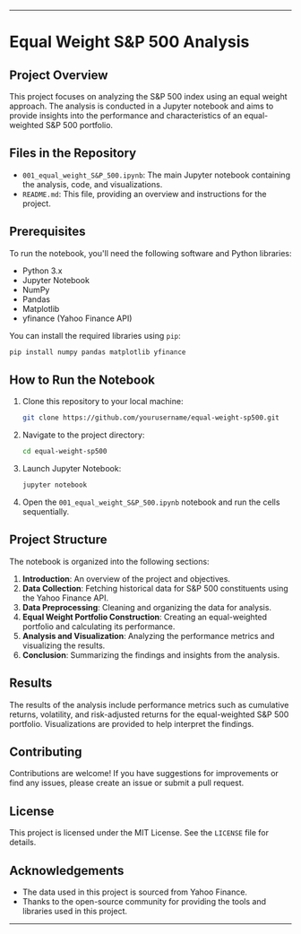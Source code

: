 
---

# Equal Weight S&P 500 Analysis

## Project Overview

This project focuses on analyzing the S&P 500 index using an equal weight approach. The analysis is conducted in a Jupyter notebook and aims to provide insights into the performance and characteristics of an equal-weighted S&P 500 portfolio.

## Files in the Repository

- `001_equal_weight_S&P_500.ipynb`: The main Jupyter notebook containing the analysis, code, and visualizations.
- `README.md`: This file, providing an overview and instructions for the project.

## Prerequisites

To run the notebook, you'll need the following software and Python libraries:

- Python 3.x
- Jupyter Notebook
- NumPy
- Pandas
- Matplotlib
- yfinance (Yahoo Finance API)

You can install the required libraries using `pip`:

```sh
pip install numpy pandas matplotlib yfinance
```

## How to Run the Notebook

1. Clone this repository to your local machine:
    ```sh
    git clone https://github.com/yourusername/equal-weight-sp500.git
    ```

2. Navigate to the project directory:
    ```sh
    cd equal-weight-sp500
    ```

3. Launch Jupyter Notebook:
    ```sh
    jupyter notebook
    ```

4. Open the `001_equal_weight_S&P_500.ipynb` notebook and run the cells sequentially.

## Project Structure

The notebook is organized into the following sections:

1. **Introduction**: An overview of the project and objectives.
2. **Data Collection**: Fetching historical data for S&P 500 constituents using the Yahoo Finance API.
3. **Data Preprocessing**: Cleaning and organizing the data for analysis.
4. **Equal Weight Portfolio Construction**: Creating an equal-weighted portfolio and calculating its performance.
5. **Analysis and Visualization**: Analyzing the performance metrics and visualizing the results.
6. **Conclusion**: Summarizing the findings and insights from the analysis.

## Results

The results of the analysis include performance metrics such as cumulative returns, volatility, and risk-adjusted returns for the equal-weighted S&P 500 portfolio. Visualizations are provided to help interpret the findings.

## Contributing

Contributions are welcome! If you have suggestions for improvements or find any issues, please create an issue or submit a pull request.

## License

This project is licensed under the MIT License. See the `LICENSE` file for details.

## Acknowledgements

- The data used in this project is sourced from Yahoo Finance.
- Thanks to the open-source community for providing the tools and libraries used in this project.

---
